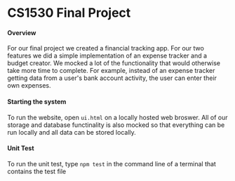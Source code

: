 # CS1530 Final Project

#### Overview
For our final project we created a financial tracking app. For our two features we did a simple implementation of an expense tracker and a budget creator. We mocked a lot of the functionality that would otherwise take more time to complete. For example, instead of an expense tracker getting data from a user's bank account activity, the user can enter their own expenses.

#### Starting the system
To run the website, open `ui.html` on a locally hosted web broswer. All of our storage and database functinality is also mocked so that everything can be run locally and all data can be stored locally.

#### Unit Test
To run the unit test, type `npm test` in the command line of a terminal that contains the test file
